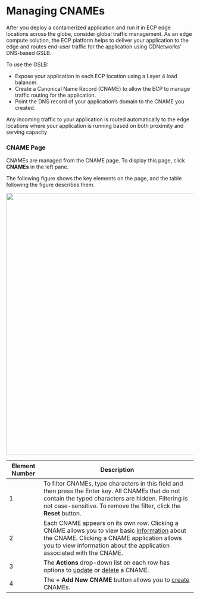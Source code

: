 # Managing CNAMEs 

After you deploy a containerized application and run it in ECP edge locations across the globe, consider global traffic management. As an edge compute solution, the ECP platform helps to deliver your application to the edge and routes end-user traffic for the application using CDNetworks' DNS-based GSLB.

To use the GSLB:

- Expose your application in each ECP location using a Layer 4 load balancer.
- Create a Canonical Name Record (CNAME) to allow the ECP to manage traffic routing for the application.
- Point the DNS record of your application’s domain to the CNAME you created.

Any incoming traffic to your application is routed automatically to the edge locations where your application is running based on both proximity and serving capacity

### CNAME Page

CNAMEs are managed from the CNAME page. To display this page, click **CNAMEs** in the left pane.

The following figure shows the key elements on the page, and the table following the figure describes them.

<p align=center><img src="/docs/resources/images/cnames/cnames-w-numbers.png" width="700"></p>

| **Element Number**     | **Description**                                 |
| -----------------------|-------------------------------------------------| 
| 1                      | To filter CNAMEs, type characters in this field and then press the Enter key. All CNAMEs that do not contain the typed characters are hidden. Filtering is not case-sensitive. To remove the filter, click the **Reset** button.                                                                   |
| 2                      | Each CNAME appears on its own row. Clicking a CNAME allows you to view basic [information](</docs/portal/cnames/viewing-cname-information.md>) about the CNAME. Clicking a CNAME application allows you to view information about the application associated with the CNAME. |
| 3                      | The **Actions** drop-down list on each row has options to [update](</docs/portal/cnames/updating-a-cname.md>) or [delete](</docs/portal/cnames/deleting-a-cname.md>) a CNAME.                                                                    |
| 4                      | The **+ Add New CNAME** button allows you to [create](</docs/portal/cnames/adding-a-cname.md>) CNAMEs.                         |